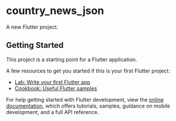 # country_news_json

A new Flutter project.

## Getting Started

This project is a starting point for a Flutter application.

A few resources to get you started if this is your first Flutter project:

- [Lab: Write your first Flutter app](https://docs.flutter.dev/get-started/codelab)
- [Cookbook: Useful Flutter samples](https://docs.flutter.dev/cookbook)

For help getting started with Flutter development, view the
[online documentation](https://docs.flutter.dev/), which offers tutorials,
samples, guidance on mobile development, and a full API reference.
<p>
<src img = "https://github.com/arpitaflutter/country_news_json/assets/116253518/83d1edec-78f4-45e7-8c76-1049460ec1de" height = "" width = "">
<src img = "https://github.com/arpitaflutter/country_news_json/assets/116253518/9bed1bae-d4de-4b97-a6b5-999a3f011bec" height = "" width = "">
</p>
